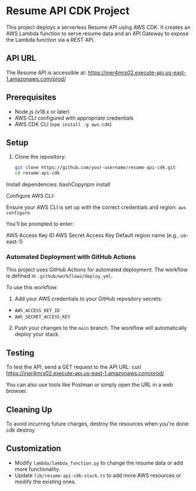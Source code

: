 # Resume API CDK Project

This project deploys a serverless Resume API using AWS CDK. It creates an AWS Lambda function to serve resume data and an API Gateway to expose the Lambda function via a REST API.

## API URL

The Resume API is accessible at:
https://jner4mrs02.execute-api.us-east-1.amazonaws.com/prod/

## Prerequisites

- Node.js (v18.x or later)
- AWS CLI configured with appropriate credentials
- AWS CDK CLI (`npm install -g aws-cdk`)

## Setup

1. Clone the repository:
   ```bash
   git clone https://github.com/your-username/resume-api-cdk.git
   cd resume-api-cdk

Install dependencies:
bashCopynpm install

Configure AWS CLI:

Ensure your AWS CLI is set up with the correct credentials and region:
```aws configure```

You'll be prompted to enter:

AWS Access Key ID
AWS Secret Access Key
Default region name (e.g., us-east-1)


### Automated Deployment with GitHub Actions

This project uses GitHub Actions for automated deployment. The workflow is defined in `.github/workflows/deploy.yml`.

To use this workflow:

1. Add your AWS credentials to your GitHub repository secrets:
- `AWS_ACCESS_KEY_ID`
- `AWS_SECRET_ACCESS_KEY`

2. Push your changes to the `main` branch. The workflow will automatically deploy your stack.

## Testing

To test the API, send a GET request to the API URL:
curl https://jner4mrs02.execute-api.us-east-1.amazonaws.com/prod/

You can also use tools like Postman or simply open the URL in a web browser.

## Cleaning Up

To avoid incurring future charges, destroy the resources when you're done:
cdk destroy

## Customization

- Modify `lambda/lambda_function.py` to change the resume data or add more functionality.
- Update `lib/resume-api-cdk-stack.ts` to add more AWS resources or modify the existing ones.



